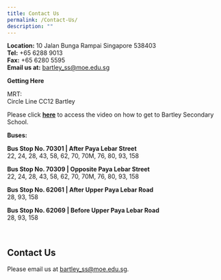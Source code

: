 ```yaml
---
title: Contact Us
permalink: /Contact-Us/
description: ""
---
```

**Location:** 10 Jalan Bunga Rampai Singapore 538403  
**Tel:**&nbsp;+65 6288 9013  
**Fax:**&nbsp;+65 6280 5595<br>
**Email us at:**   bartley_ss@moe.edu.sg

**Getting Here**  
  
MRT:  
Circle Line CC12 Bartley

  
Please click&nbsp;[**here**](https://drive.google.com/file/d/1ArDI9Y4pgO6JVGieJ0Yt1gVoBgOTIGyp/view?ts=63a18764)&nbsp;to access the video on how to get to Bartley Secondary School.

  
**Buses:**  
  
**Bus Stop No. 70301 | After Paya Lebar Street**  
22, 24, 28, 43, 58, 62, 70, 70M, 76, 80, 93, 158

**Bus Stop No. 70309 | Opposite Paya Lebar Street**  
22, 24, 28, 43, 58, 62, 70, 70M, 76, 80, 93, 158  
  
**Bus Stop No. 62061 | After Upper Paya Lebar Road**  
28, 93, 158  
  
**Bus Stop No. 62069 | Before Upper Paya Lebar Road**  
28, 93, 158

&nbsp; &nbsp;

Contact Us
----------

Please email us at bartley_ss@moe.edu.sg.